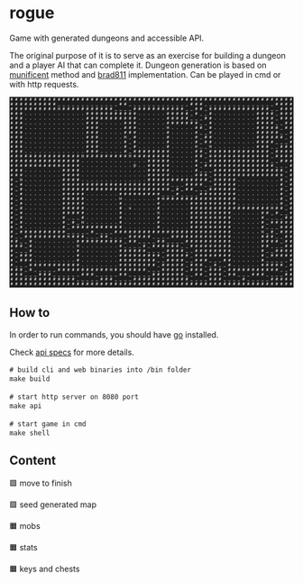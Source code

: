 # rogue

Game with generated dungeons and accessible API. 

The original purpose of it is to serve as an exercise for building a dungeon and a player AI that can complete it. Dungeon generation is based on [munificent](http://journal.stuffwithstuff.com/2014/12/21/rooms-and-mazes/) method and [brad811](https://github.com/brad811/go-dungeon) implementation. Can be played in cmd or with http requests. 

![terminal](cmd.jpg?raw=true "Title")

## How to
In order to run commands, you should have [go](https://go.dev/dl/) installed.

Check [api specs](web/docs/openapi.yml) for more details.
```
# build cli and web binaries into /bin folder
make build

# start http server on 8080 port
make api

# start game in cmd
make shell
```

## Content
🟩 move to finish

🟩 seed generated map

🟧 mobs

🟧 stats

🟧 keys and chests